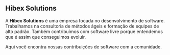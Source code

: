 ## Hibex Solutions

A **Hibex Solutions** é uma empresa focada no desenvolvimento de software.
Trabalhamos na consultoria de métodos ágeis e formação de equipes de alto padrão.
Também contribuímos com software livre porque entendemos que é assim que conseguimos evoluir.

Aqui você encontra nossas contribuições de software com a comunidade.
